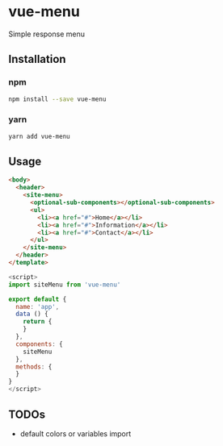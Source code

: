 vue-menu
=============

Simple response menu

## Installation

### npm

``` sh
npm install --save vue-menu
```
### yarn

``` sh
yarn add vue-menu
```

## Usage

```HTML
<body>
  <header>    
    <site-menu>
      <optional-sub-components></optional-sub-components>
      <ul>
        <li><a href="#">Home</a></li>
        <li><a href="#">Information</a></li>
        <li><a href="#">Contact</a></li>      
      </ul>
    </site-menu>
  </header>
</template>
```

```javascript
<script>
import siteMenu from 'vue-menu'

export default {
  name: 'app',
  data () {
    return {
    }
  },
  components: {
    siteMenu
  },
  methods: {
  }
}
</script>
```

## TODOs

- default colors or variables import